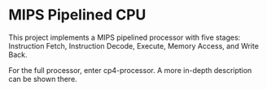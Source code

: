# MIPS Pipelined CPU
This project implements a MIPS pipelined processor with five stages: Instruction Fetch, Instruction Decode, Execute, Memory Access, and Write Back. 

For the full processor, enter cp4-processor. A more in-depth description can be shown there.
